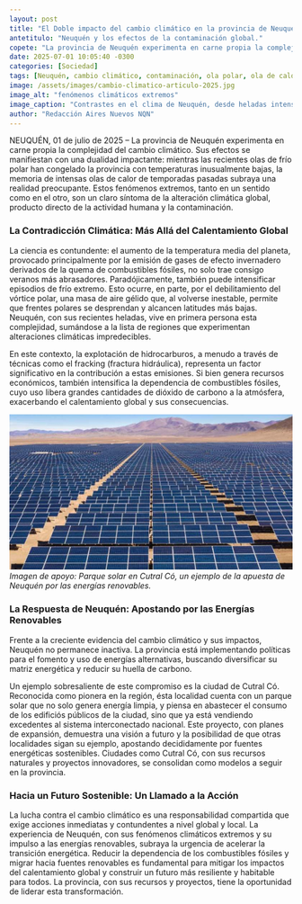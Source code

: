 ```yaml
---
layout: post
title: "El Doble impacto del cambio climático en la provincia de Neuquén y la ruta hacia la sostenibilidad."
antetitulo: "Neuquén y los efectos de la contaminación global."
copete: "La provincia de Neuquén experimenta en carne propia la complejidad del cambio climático. Sus efectos se manifiestan con una dualidad impactante: mientras las recientes olas de frío polar han congelado la cordillera con temperaturas inusualmente bajas, la memoria de intensas olas de calor de temporadas pasadas subraya una realidad preocupante. Estos fenómenos extremos, tanto en un sentido como en el otro, son un claro síntoma de la alteración climática global, producto directo de la actividad humana y la contaminación."
date: 2025-07-01 10:05:40 -0300
categories: [Sociedad]
tags: [Neuquén, cambio climático, contaminación, ola polar, ola de calor, fracking, energías renovables, Cutral Có, sostenibilidad]
image: /assets/images/cambio-climatico-articulo-2025.jpg
image_alt: "fenómenos climáticos extremos"
image_caption: "Contrastes en el clima de Neuquén, desde heladas intensas hasta olas de calor."
author: "Redacción Aires Nuevos NQN"
---
```


NEUQUÉN, 01 de julio de 2025 – La provincia de Neuquén experimenta en carne propia la complejidad del cambio climático. Sus efectos se manifiestan con una dualidad impactante: mientras las recientes olas de frío polar han congelado la provincia con temperaturas inusualmente bajas, la memoria de intensas olas de calor de temporadas pasadas subraya una realidad preocupante. Estos fenómenos extremos, tanto en un sentido como en el otro, son un claro síntoma de la alteración climática global, producto directo de la actividad humana y la contaminación.

### La Contradicción Climática: Más Allá del Calentamiento Global

La ciencia es contundente: el aumento de la temperatura media del planeta, provocado principalmente por la emisión de gases de efecto invernadero derivados de la quema de combustibles fósiles, no solo trae consigo veranos más abrasadores. Paradójicamente, también puede intensificar episodios de frío extremo. Esto ocurre, en parte, por el debilitamiento del vórtice polar, una masa de aire gélido que, al volverse inestable, permite que frentes polares se desprendan y alcancen latitudes más bajas. Neuquén, con sus recientes heladas, vive en primera persona esta complejidad, sumándose a la lista de regiones que experimentan alteraciones climáticas impredecibles.

En este contexto, la explotación de hidrocarburos, a menudo a través de técnicas como el fracking (fractura hidráulica), representa un factor significativo en la contribución a estas emisiones. Si bien genera recursos económicos, también intensifica la dependencia de combustibles fósiles, cuyo uso libera grandes cantidades de dióxido de carbono a la atmósfera, exacerbando el calentamiento global y sus consecuencias.

![Panel solar en Cutral Có, Neuquén, con paisaje de la Patagonia de fondo](/assets/images/parque-solar-cutra-co.jpg)
*Imagen de apoyo: Parque solar en Cutral Có, un ejemplo de la apuesta de Neuquén por las energías renovables.*

### La Respuesta de Neuquén: Apostando por las Energías Renovables

Frente a la creciente evidencia del cambio climático y sus impactos, Neuquén no permanece inactiva. La provincia está implementando políticas para el fomento y uso de energías alternativas, buscando diversificar su matriz energética y reducir su huella de carbono.

Un ejemplo sobresaliente de este compromiso es la ciudad de Cutral Có. Reconocida como pionera en la región, ésta localidad cuenta con un parque solar que no solo genera energía limpia, y piensa en abastecer el consumo de los edificiós públicos de la ciudad, sino que ya está vendiendo excedentes al sistema interconectado nacional. Este proyecto, con planes de expansión, demuestra una visión a futuro y la posibilidad de que otras localidades sigan su ejemplo, apostando decididamente por fuentes energéticas sostenibles. Ciudades como Cutral Có, con sus recursos naturales y proyectos innovadores, se consolidan como modelos a seguir en la provincia.

### Hacia un Futuro Sostenible: Un Llamado a la Acción

La lucha contra el cambio climático es una responsabilidad compartida que exige acciones inmediatas y contundentes a nivel global y local. La experiencia de Neuquén, con sus fenómenos climáticos extremos y su impulso a las energías renovables, subraya la urgencia de acelerar la transición energética. Reducir la dependencia de los combustibles fósiles y migrar hacia fuentes renovables es fundamental para mitigar los impactos del calentamiento global y construir un futuro más resiliente y habitable para todos. La provincia, con sus recursos y proyectos, tiene la oportunidad de liderar esta transformación.
